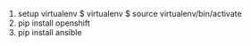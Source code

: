 1. setup virtualenv
$ virtualenv <directry>
$ source virtualenv/bin/activate
2. pip install openshift
3. pip install ansible

